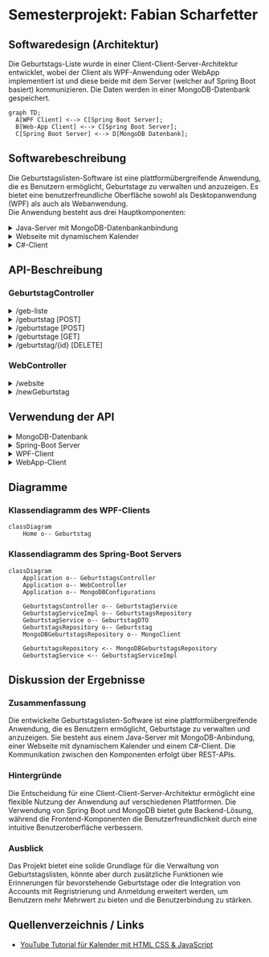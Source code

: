 # Semesterprojekt: Fabian Scharfetter
 
## Softwaredesign (Architektur)
Die Geburtstags-Liste wurde in einer Client-Client-Server-Architektur entwicklet, wobei der Client als WPF-Anwendung oder WebApp implementiert ist und diese beide mit dem Server (welcher auf Spring Boot basiert) kommunizieren. Die Daten werden in einer MongoDB-Datenbank gespeichert.

```mermaid
graph TD;
  A[WPF Client] <--> C[Spring Boot Server];
  B[Web-App Client] <--> C[Spring Boot Server];
  C[Spring Boot Server] <--> D[MongoDB Datenbank];
```

## Softwarebeschreibung
Die Geburtstagslisten-Software ist eine plattformübergreifende Anwendung, die es Benutzern ermöglicht, Geburtstage zu verwalten und anzuzeigen. Es bietet eine benutzerfreundliche Oberfläche sowohl als Desktopanwendung (WPF) als auch als Webanwendung.  
Die Anwendung besteht aus drei Hauptkomponenten: 

<details>
<summary>Java-Server mit MongoDB-Datenbankanbindung</summary>  
   
Der Java-Server fungiert als Backend der Anwendung. Er ist mit einer MongoDB-Datenbank verbunden, in der Geburtstagsdaten gespeichert werden. Der Server bietet folgende REST-API-Endpunkte zum Abrufen und Speichern von Geburtstagsinformationen. Server-Port ist 8081.  
</details>

<details>
<summary>Webseite mit dynamischem Kalender</summary> 
   
Die Website dient als Frontend/Benutzeroberfläche der Anwendung. Sie besteht aus 3 Dateien (index.html, style.css, calender-script.js).  
Folgendermaßen ist die Seite aufgebaut:  
  
1) Kalender, der per JavaScript dynamisch geladen wird  
2) Ausgabe-Feld, bei dem die vom Server geladenen Geburtsdaten angezeigt werden.    
Die Geburtstage werden vom Server mit einem HTTP-Request (localhost:8081/geb-liste/geburtstage) geladen.      
Die Website bietet 2 Anzeigemodi --> Alle Geburtstage werden angezeigt ODER Die Geburtstage in dem Monat, der gerade am Kalender angezeigt wird
3) Eingabe-Feld, bei dem neue Geburtstage hinzugefügt werden können & mittels POST-Befehl an den Server geschickt werden
</details>

<details>
<summary>C#-Client</summary>  
Der C#-Client ist eine eigenständige WPF-Anwendung, die es Benutzern ermöglicht, Geburtstage  zu verwalten. Der Client lädt Geburtstagsdaten asynchron vom Java-Server herunter und stellt sie in einem Ausgabefeld dar. Wenn die Verbindung zum Server nicht hergestellt werden kann, dann ist es möglich den Client offline zu nutzen. Benutzer können Geburtstage über die Benutzeroberfläche des Clients hinzufügen & löschen, wobei die Änderungen sofort mit dem Java-Server synchronisiert werden.  
  
Der Client ist ähnlich wie die Website aufgebaut:
1) Kalender, ist ein 'Calender' Element von WPF  
2) Eingabefeld, bei dem neue Geburtstage hinzugefügt werden können & mittels POST-Befehl an den Server geschickt werden  
3) Ausgabefeld, bei dem die vom Server geladenen Geburtsdaten angezeigt werden.

Die Geburtstage werden vom Server asynchron geladen.  
  
Die Website bietet 2 Anzeigemodi --> Alle Geburtstage werden angezeigt ODER Die Geburtstage in dem Monat, der gerade am Kalender angezeigt wird  
ZUSÄTZLICH können Geburtsdaten bei einem Doppelklick gelöscht werden.
</details>

## API-Beschreibung

### GeburtstagController

<details>
  <summary>/geb-liste</summary>
Dieser Endpunkt ist der generelle Endpoint der API, welcher vor dem jeweiligen spezifischen Endpoint geschrieben werden muss.
</details>

<details>
  <summary>/geburtstag [POST]</summary>
Dieser Enpoint führt zur Methode "addGeburtstag()" und ermöglicht das Hinzufügen von Geburtstagen in die MongoDB-Datenbank auf dem Server. Er nimmt einen Geburtstag im JSON-Format entgegen und speichert ihn mithilfe des "geburtstagService" und gibt das gespeicherte Geburtstagsobjekt zurück.
 
**JSON-Body:**
  ```json
  {
    "name": "Max Mustermann",
    "day": "01",
    "month": "01",
    "year": "2000"
  }
  ```
</details>

<details>
  <summary>/geburtstage [POST]</summary>
Ähnlich wie /geburtstag, aber hier können mehrere Geburtstage auf einmal hinzugefügt werden.

**JSON-Body:**
  ```json
  [
    {
     "name": "Max Mustermann",
     "day": "01",
     "month": "01",
     "year": "2000"
    },
    {
     "name": "Paul Pansen",
     "day": "02",
     "month": "01",
     "year": "2001"
    }
  ]
  ```
</details>

<details>
  <summary>/geburtstage [GET]</summary>
Dieser Endpunkt ist ein GET-Endpunkt mit der URL "/geburtstage", der alle Geburtstage aus der MongoDB-Datenbank abruft. Er ruft die Methode "findAll" auf, um eine Liste aller Geburtstage zu erhalten, und gibt sie zurück.
**JSON-Body:**
  ```json
  [
    {
        "id": "6620e86ab06cf02b3d9e813a",
        "name": "Philipp Kirchtag",
        "day": "02",
        "month": "09",
        "year": "2005"
    },
    {
        "id": "6620e87cb06cf02b3d9e813c",
        "name": "Luca Jenerwein",
        "day": "24",
        "month": "10",
        "year": "2005"
    }
  ]
  ```
</details>

<details>
  <summary>/geburtstag/{id} [DELETE]</summary>
Dieser Endpunkt ist ein DELETE-Endpunkt mit der URL "/geburtstag/{id}", der dazu dient, einen Geburtstag aus der MongoDB-Datenbank basierend auf der ID zu löschen. Die ID des zu löschenden Geburtstags wird aus dem Pfad der URL extrahiert. Die Methode "deleteGeburtstag" ruft die Methode "delete" des "geburtstagService" auf, um den Geburtstag zu löschen.
</details>

### WebController

<details>
  <summary>/website</summary>
Dieser Endpunkt ist ein GET-Endpunkt mit der URL "/website", der die Hauptseite der Website (index.html) zurückgibt.</details>

<details>
  <summary>/newGeburtstag</summary>
Dieser Endpunkt wird aufgerufen, wenn ein neuer Geburtstag über das Formular auf der Website gesendet wird. Er erwartet zwei Parameter: "nameInput" für den Namen des Geburtstagskindes und "dateInput" für das Geburtsdatum.  
   
Die Methode teilt das Datum in seine Bestandteile auf (Tag, Monat, Jahr) und erstellt dann ein neues Geburtstagsobjekt damit. Dieses Geburtstagsobjekt wird dann in ein "GeburtstagDTO" (Data Transfer Object) umgewandelt.  
  
Anschließend wird eine HTTP-POST-Anfrage an einen anderen Endpunkt des Servers gesendet, der den Geburtstag speichert. Die URL des Endpunkts ist "http://localhost:8081/geb-liste/geburtstag", und die Daten werden als "GeburtstagDTO" gesendet.  
  
Die Antwort wird überprüft, und je nachdem, ob die Operation erfolgreich war oder nicht, werden entsprechende Meldungen ausgegeben.

Schließlich wird eine Weiterleitung zur Hauptseite der Website durchgeführt.</details>

## Verwendung der API

<details>
  <Summary>MongoDB-Datenbank</summary>

  **Geburtstag hinzufügen:** So werden Geburtstage in der MongoDb-Datenbank gespeichert.  
  URL: localhost:8081/geb-liste/geburtstag

  **Json-Body:**
  ```json
    {
        "name": "Cristiano Ronaldo",
        "day": "05",
        "month": "02",
        "year": "1985"
    }
  ```
  **Rückgabe:**
  ```json
    {
        "id": "665c4bfe168b7b0269b2e86c",
        "name": "Cristiano Ronaldo",
        "day": "05",
        "month": "02",
        "year": "1985"
    }
  ```
**Geburtstage abfragen:** So werden Geburtstage aus der MongoDb-Datenbank abgefragt.  
  URL: localhost:8081/geb-liste/geburtstage

  **Rückgabe:**
  ```json
[
    {
        "id": "665c4bfe168b7b0269b2e86c",
        "name": "Cristiano Ronaldo",
        "day": "05",
        "month": "02",
        "year": "1985"
    },
    {
        "id": "6620ece7b06cf02b3d9e8148",
        "name": "Tobias Ziller",
        "day": "03",
        "month": "11",
        "year": "2005"
    }
]
  ```

**Geburtstag löschen:** So werden Geburtstage gelöscht.  
  URL: localhost:8081/geb-liste/geburtstag/{id}  bzw. localhost:8081/geb-liste/geburtstag/665c4bfe168b7b0269b2e86c
  
  **Rückgabe bei Erfolg (Anzahl der gelöschten Objekte):**
  ```json
    1
  ```
</details>

<details>
  <Summary>Spring-Boot Server</summary>

  **Beschreibung:** Hinzufügen von Daten  
  **Java-Endpoint:**
  ```java
    @PostMapping("/geburtstag")
    @ResponseStatus(HttpStatus.CREATED)
    public GeburtstagDTO addGeburtstag(@RequestBody GeburtstagDTO geburtstagDTO) {
        return geburtstagService.save(geburtstagDTO);
    }
  ```
  **Java-Backend (MongoDBGeburtstagRepository.java):**  
  Hier werden die Daten in die Datenbank gespeichert.
  ```java
    public Geburtstag save(Geburtstag geburtstagEntity) {
        geburtstagEntity.setId(new ObjectId());
        geburtstagCollection.insertOne(geburtstagEntity);
        return geburtstagEntity;
    }
  ```
  
  
  **Beschreibung:** Abfragen von Daten  
  **Java-Endpoint:**
  ```java
    @GetMapping("/geburtstage")
    public List<GeburtstagDTO> findAllGeburtstage() {
        return geburtstagService.findAll();
    }
  ```
  **Java-Backend (MongoDBGeburtstagRepository.java):**  
  Hier werden die Daten von der Datenbank gelesen und in einer Liste zurückgegeben.
  ```java
    public List<Geburtstag> findAll() {
    return geburtstagCollection.find().into(new ArrayList<>());
    }
  ```  
  
  
  **Beschreibung:** Löschen von Daten  
  **Java-Endpoint:**
  ```java
    @DeleteMapping("/geburtstag/{id}")
    public Long deleteGeburtstag(@PathVariable String id) {
    return geburtstagService.delete(id);
    }
  ```
  **Java-Backend (MongoDBGeburtstagRepository.java):**  
  Hier wird nach einem Objekt mit der in der URL übergebenen ID gesucht und bei Erfolg wird dieses gelöscht.
  ```java
    public long delete(String id) {
    return geburtstagCollection.deleteOne(eq("_id", new ObjectId(id))).getDeletedCount();
    }
  ```
</details>

<details>
  <Summary>WPF-Client</summary>

  **Beschreibung:** Laden der Daten vom Server

  **C#-Code:**
  ```csharp
    public async void getGeburtstageFromServer()
    {
        try
        {
            Trace.WriteLine("Laden vom Server");
    
            using (HttpClient client = new HttpClient())
            {
                client.BaseAddress = new Uri("http://localhost:8081/");
                client.DefaultRequestHeaders.Accept.Clear();
                client.DefaultRequestHeaders.Accept.Add(new System.Net.Http.Headers.MediaTypeWithQualityHeaderValue("application/json"));
    
                HttpResponseMessage response = await client.GetAsync("geb-liste/geburtstage");
                if (response.IsSuccessStatusCode)
                {
                    Trace.WriteLine("Success");
                    string jsonString = await response.Content.ReadAsStringAsync();
                    var options = new JsonSerializerOptions
                    {
                        PropertyNameCaseInsensitive = true
                    };
    
                    var geburtstageFromServer = JsonSerializer.Deserialize<ObservableCollection<Geburtstag>>(jsonString, options);
    
                    geburtstagsliste.Clear();
                    foreach (var geburtstag in geburtstageFromServer)
                    {
                        geburtstagsliste.Add(geburtstag);
                    }
    
                    //Laden in Ausgabe
                    erstelleAusgabe();
                }
                else
                {
                    MessageBox.Show($"Server returned {response.StatusCode} - {response.ReasonPhrase}");
                }
            }
        }
        catch(Exception ex)
        {
            MessageBox.Show($"Fehler beim Laden der Daten: {ex.Message}");
        }
    }
  ```

  **Beschreibung:** Hinzufügen von Daten

  **C#-Code:**
  ```csharp
    private async Task addGeburtstagToServer(Geburtstag geb)
    {
        using (HttpClient client = new HttpClient())
        {
            // Url zum posten
            string url = "http://localhost:8081/geb-liste/geburtstag";
    
            //Json erstellen
            string data = "{";
            data += $"  \"name\": \"{geb.Name}\",     \"day\": \"{geb.Day}\",     \"month\": \"{geb.Month}\",     \"year\": \"{geb.Year}\"  ";
            data += "}";
            Trace.WriteLine(data);
    
            try
            {
                var content = new StringContent(data, Encoding.UTF8, "application/json");
    
                HttpResponseMessage response = await client.PostAsync(url, content);
    
                response.EnsureSuccessStatusCode();
    
                Console.WriteLine("Daten erfolgreich gesendet.");
            }
            catch (HttpRequestException e)
            {
                Console.WriteLine($"Fehler beim Senden der Daten: {e.Message}");
            }
        }
    }
  ```

  **Beschreibung:** Löschen von Daten

  **C#-Code:**
  ```csharp
    private async void listView_MouseDoubleClick(object sender, MouseButtonEventArgs e)
    {
        // Popup anzeigen
        int index = listView.SelectedIndex;
    
        if (index >= 0 && index < geburtstagsliste.Count)
        {
            Trace.WriteLine($"List View DoubleClick -> {geburtstagsliste[index].Name}");
            var result = MessageBox.Show($"Do you want to delete {geburtstagsliste[index].Name}?", "Confirmation", MessageBoxButton.YesNo, MessageBoxImage.Question);
            if (result == MessageBoxResult.Yes)
            {
                // Element löschen
                string id = geburtstagsliste[index].Id;
                string url = $"http://localhost:8081/geb-liste/geburtstag/{id}";
    
                using (HttpClient client = new HttpClient())
                {
                    try
                    {
                        HttpResponseMessage response = await client.DeleteAsync(url);
    
                        //Laden in Ausgabe
                        getGeburtstageFromServer();
    
                        if (response.IsSuccessStatusCode)
                        {
                            Trace.WriteLine($"Geburtstag mit ID {id} erfolgreich gelöscht.");
                        }
                        else
                        {
                            Trace.WriteLine($"Fehler beim Löschen des Geburtstags mit ID {id}. Statuscode: {response.StatusCode}");
                        }
                    }
                    catch (Exception ex)
                    {
                        Trace.WriteLine($"Fehler beim Löschen des Geburtstags: {ex.Message}");
                    }
                }
            }
        }            
    }
  ```
</details>

<details>
  <Summary>WebApp-Client</summary>

  **Beschreibung:** Laden der Daten vom Server  
  **JS-Code:**
 ```js
    // Geburtstage von der API laden und alle anzeigen
    fetch('http://localhost:8081/geb-liste/geburtstage')
        .then(response => response.json())
        .then(data => {
            displayBirthdays(data);             // Geburtstage anzeigen
        })
        .catch(error => {
            console.error('Error fetching birthdays:', error);
        });
  ```

  **Beschreibung:** Hinzufügen von Daten  
  **HTML:**
 ```html
<!-- Fenster zum Hinzufügen von Geburtstagen -->
<form id="birthdayForm" class="popup-content" action="/newGeburtstag" method="POST">
    <p>Geburtstagskind hinzufügen:</p>
    <input type="date" id="dateInput" name="dateInput" required>
    <input type="text" id="nameInput" name="nameInput" placeholder="Name" required>
    <button type="submit" id="submitBtn">Hinzufügen</button>
    <p id="errorMsg" class="error-message"></p>
</form>
  ```

  **Java-Endpoint:**
 ```java
@PostMapping("/newGeburtstag")
    public String newGeburtstag(@RequestParam("nameInput") String name, @RequestParam("dateInput") String dateString){

        System.out.println("Geburtstagskind: " + name);
        System.out.println("Datum: " + dateString);
        String[] arrDate = dateString.split("-");

        try {
            Geburtstag geb = new Geburtstag(null, name, arrDate[2], arrDate[1], arrDate[0]);
            GeburtstagDTO geburtstagDTO = new GeburtstagDTO(geb);

            // Senden der Daten an den GeburtstagController
            ResponseEntity<GeburtstagDTO> response = restTemplate.postForEntity("http://localhost:8081/geb-liste/geburtstag", geburtstagDTO, GeburtstagDTO.class);
            if (response.getStatusCode().is2xxSuccessful()) {
                System.out.println("Geburtstag erfolgreich hinzugefügt: " + response.getBody());
            } else {
                System.out.println("Fehler beim Hinzufügen des Geburtstags");
            }

        } catch (Exception e) {
            System.out.println(e.getMessage());
        }

        return "redirect:/website";
    }
  ```
</details>

## Diagramme

### Klassendiagramm des WPF-Clients
```mermaid
classDiagram
    Home o-- Geburtstag
```

### Klassendiagramm des Spring-Boot Servers
```mermaid
classDiagram
    Application o-- GeburtstagsController
    Application o-- WebController
    Application o-- MongoDBConfigurations

    GeburtstagsController o-- GeburtstagService
    GeburtstagServiceImpl o-- GeburtstagsRepository
    GeburtstagService o-- GeburtstagDTO
    GeburtstagsRepository o-- Geburtstag
    MongoDBGeburtstagsRepository o-- MongoClient

    GeburtstagsRepository <-- MongoDBGeburtstagsRepository
    GeburtstagService <-- GeburtstagServiceImpl
```

## Diskussion der Ergebnisse  

  ### Zusammenfassung  
Die entwickelte Geburtstagslisten-Software ist eine plattformübergreifende Anwendung, die es Benutzern ermöglicht, Geburtstage zu verwalten und anzuzeigen. Sie besteht aus einem Java-Server mit MongoDB-Anbindung, einer Webseite mit dynamischem Kalender und einem C#-Client. Die Kommunikation zwischen den Komponenten erfolgt über REST-APIs.

  ### Hintergründe  
Die Entscheidung für eine Client-Client-Server-Architektur ermöglicht eine flexible Nutzung der Anwendung auf verschiedenen Plattformen. Die Verwendung von Spring Boot und MongoDB bietet gute Backend-Lösung, während die Frontend-Komponenten die Benutzerfreundlichkeit durch eine intuitive Benutzeroberfläche verbessern.

  ### Ausblick  
Das Projekt bietet eine solide Grundlage für die Verwaltung von Geburtstagslisten, könnte aber durch zusätzliche Funktionen wie Erinnerungen für bevorstehende Geburtstage oder die Integration von Accounts mit Regristrierung und Anmeldung erweitert werden, um Benutzern mehr Mehrwert zu bieten und die Benutzerbindung zu stärken.

## Quellenverzeichnis / Links
- [YouTube Tutorial für Kalender mit HTML CSS & JavaScript](https://www.youtube.com/watch?v=Z1BGAivZRlE)

